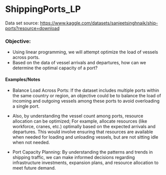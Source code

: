 # ShippingPorts_LP
Data set source: https://www.kaggle.com/datasets/sanjeetsinghnaik/ship-ports?resource=download 

### Objective: 
* Using linear programming, we will attempt optimize the load of vessels across ports. 
* Based on the data of vessel arrivals and departures, how can we determine the optimal capacity of a port?

#### Examples/Notes
* Balance Load Across Ports: If the dataset includes multiple ports within the same country or region, an objective could be to balance the load of incoming and outgoing vessels among these ports to avoid overloading a single port.

* Also, by understanding the vessel count among ports, resource allocation can be optimized; For example, allocate resources (like workforce, cranes, etc.) optimally based on the expected arrivals and departures. This would involve ensuring that resources are available when needed for loading and unloading vessels, but are not sitting idle when not needed.
* Port Capacity Planning:  By understanding the patterns and trends in shipping traffic, we can make informed decisions regarding infrastructure investments, expansion plans, and resource allocation to meet future demand.
